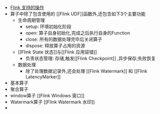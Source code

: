 - [Flink 支持的操作](https://nightlies.apache.org/flink/flink-docs-master/docs/dev/datastream/operators/overview/)
- 算子中除了包含使用的 [[Flink UDF]]函数外,还包含如下3个主要功能
	- 生命周期管理
		- setup: 环境初始化阶段
		- open: 算子自身初始化,完成之后执行自身的Function
		- close: 所有的数据处理完毕后关闭算子
		- dispose: 释放算子占用的资源
	- [[Flink State 状态]]与[[Flink 应用容错]]
		- 负责状态管理: 存储,触发[[Flink Checkpoint]] ,异步保存;失败恢复
	- 数据处理
		- 除了处理数据记录外,还会处理 [[Flink Watermark]] 和 [[Flink LatencyMarker]]
- 基本算子
- 聚合算子
- window算子 [[Flink Windows 窗口]]
- Watermark算子 [[Flink Watermark 水印]]
-